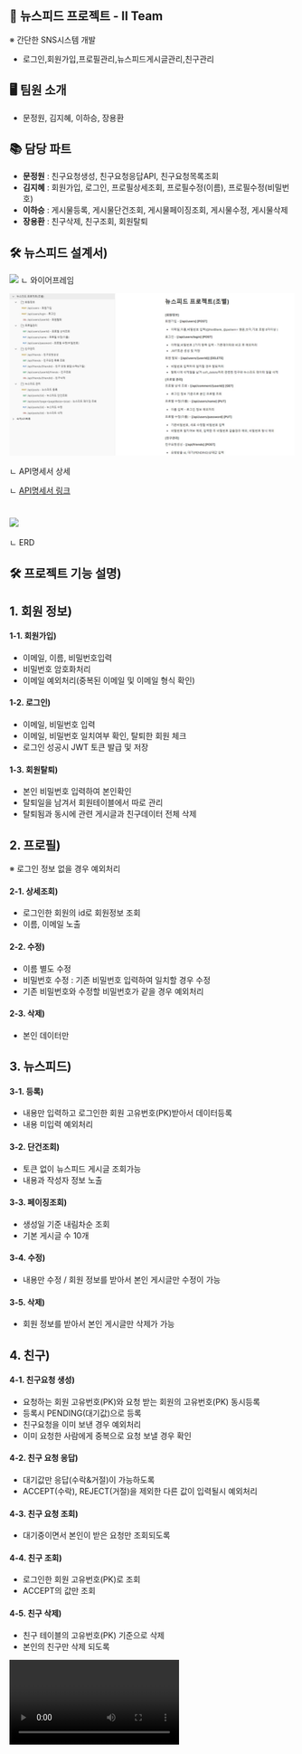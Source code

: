 ## 📁️ 뉴스피드 프로젝트 - II Team

※ 간단한 SNS시스템 개발

- 로그인,회원가입,프로필관리,뉴스피드게시글관리,친구관리

## 🖥️ 팀원 소개

- 문정원, 김지혜, 이하승, 장용환

## 📚 담당 파트

- **문정원** : 친구요청생성, 친구요청응답API, 친구요청목록조회
- **김지혜** : 회원가입, 로그인, 프로필상세조회, 프로필수정(이름), 프로필수정(비밀번호)
- **이하승** : 게시물등록, 게시물단건조회, 게시물페이징조회, 게시물수정, 게시물삭제
- **장용환** : 친구삭제, 친구조회, 회원탈퇴

## 🛠️ 뉴스피드 설계서)

![](readmeImage/wireframe.png)
ㄴ 와이어프레임

![](readmeImage/api_docs.jpg)

ㄴ API명세서 상세

ㄴ [API명세서 링크](https://web.postman.co/workspace/d0e26f18-600f-4df1-8226-4463e76f38cb/collection/35385792-e156ca9d-e938-4f70-aa07-ac63c5987b48)

#

![](readmeImage/erd.png)

ㄴ ERD

## 🛠️ 프로젝트 기능 설명)

## 1. 회원 정보)

#### 1-1. 회원가입)

- 이메일, 이름, 비밀번호입력
- 비밀번호 암호화처리
- 이메일 예외처리(중복된 이메일 및 이메일 형식 확인)

#### 1-2. 로그인)

- 이메일, 비밀번호 입력
- 이메일, 비밀번호 일치여부 확인, 탈퇴한 회원 체크
- 로그인 성공시 JWT 토큰 발급 및 저장 


#### 1-3. 회원탈퇴)

- 본인 비밀번호 입력하여 본인확인
- 탈퇴일을 남겨서 회원테이블에서 따로 관리
- 탈퇴됨과 동시에 관련 게시글과 친구데이터 전체 삭제


## 2. 프로필)

※ 로그인 정보 없을 경우 예외처리


#### 2-1. 상세조회)

- 로그인한 회원의 id로 회원정보 조회
- 이름, 이메일 노출

#### 2-2. 수정)

- 이름 별도 수정
- 비밀번호 수정 : 기존 비밀번호 입력하여 일치할 경우 수정
- 기존 비밀번호와 수정할 비밀번호가 같을 경우 예외처리

#### 2-3. 삭제)

- 본인 데이터만

## 3. 뉴스피드)

#### 3-1. 등록)

- 내용만 입력하고 로그인한 회원 고유번호(PK)받아서 데이터등록
- 내용 미입력 예외처리

#### 3-2. 단건조회)

- 토큰 없이 뉴스피드 게시글 조회가능
- 내용과 작성자 정보 노출

#### 3-3. 페이징조회)

- 생성일 기준 내림차순 조회
- 기본 게시글 수 10개

#### 3-4. 수정)

- 내용만 수정 / 회원 정보를 받아서 본인 게시글만 수정이 가능

#### 3-5. 삭제)

- 회원 정보를 받아서 본인 게시글만 삭제가 가능


## 4. 친구)

#### 4-1. 친구요청 생성)

- 요청하는 회원 고유번호(PK)와 요청 받는 회원의 고유번호(PK) 동시등록
- 등록시 PENDING(대기값)으로 등록
- 친구요청을 이미 보낸 경우 예외처리
- 이미 요청한 사람에게 중복으로 요청 보낼 경우 확인

#### 4-2. 친구 요청 응답)

- 대기값만 응답(수락&거절)이 가능하도록
- ACCEPT(수락), REJECT(거절)을 제외한 다른 값이 입력될시 예외처리

#### 4-3. 친구 요청 조회)

- 대기중이면서 본인이 받은 요청만 조회되도록

#### 4-4. 친구 조회)

- 로그인한 회원 고유번호(PK)로 조회
- ACCEPT의 값만 조회

#### 4-5. 친구 삭제)

- 친구 테이블의 고유번호(PK) 기준으로 삭제
- 본인의 친구만 삭제 되도록

![](readmeImage/Demonstration_video.mp4)


